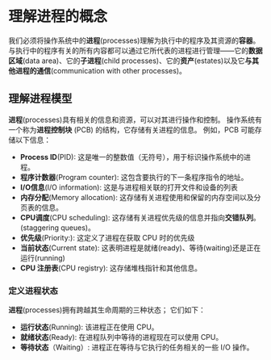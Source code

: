 # 理解进程的概念

我们必须将操作系统中的**进程**(processes)理解为执行中的程序及其资源的**容器**。 与执行中的程序有关的所有内容都可以通过它所代表的进程进行管理——它的**数据区域**(data area)、它的**子进程**(child processes)、它的**资产**(estates)以及它**与其他进程的通信**(communication with other processes)。

## 理解进程模型

**进程**(processes)具有相关的信息和资源，可以对其进行操作和控制。 操作系统有一个称为**进程控制块** (PCB) 的结构，它存储有关进程的信息。 例如，PCB 可能存储以下信息：

- **Process ID**(PID): 这是唯一的整数值（无符号），用于标识操作系统中的进程。
- **程序计数器**(Program counter): 这包含要执行的下一条程序指令的地址。
- **I/O信息**(I/O information): 这是与进程相关联的打开文件和设备的列表
- **内存分配**(Memory allocation): 这存储有关进程使用和保留的内存空间以及分页表的信息。
- **CPU调度**(CPU scheduling): 这存储有关进程优先级的信息并指向**交错队列**。(staggering queues)。
- **优先级**(Priority:): 这定义了进程在获取 CPU 时的优先级
- **当前状态**(Current state): 这表明进程是就绪(ready)、等待(waiting)还是正在运行(running)
- **CPU 注册表**(CPU registry): 这存储堆栈指针和其他信息。

### 定义进程状态

**进程**(processes)拥有跨越其生命周期的三种状态； 它们如下：

- **运行状态**(Running): 该进程正在使用 CPU。
- **就绪状态**(Ready): 在进程队列中等待的进程现在可以使用 CPU。
- **等待状态**（Waiting）: 进程正在等待与它执行的任务相关的一些 I/O 操作。
